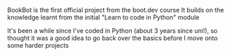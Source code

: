 BookBot is the first official project from the boot.dev course
It builds on the knowledge learnt from the initial "Learn to code in Python" module

It's been a while since I've coded in Python (about 3 years since uni!), so thought it was a good idea to go back over the basics before I move onto some harder projects
